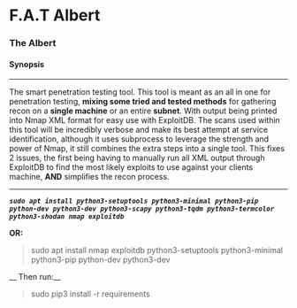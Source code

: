 # F.A.T Albert
### The Albert
#### Synopsis
-----


The smart penetration testing tool. This tool is meant as an all in one for penetration testing, **mixing some __tried and tested methods__** for gathering recon on a __single machine__ or an entire __subnet__. With output being printed into Nmap XML format for easy use with ExploitDB. The scans used within this tool will be incredibly verbose and make its best attempt at service identification, although it uses subprocess to leverage the strength and power of Nmap, it still combines the extra steps into a single tool. This fixes 2 issues, the first being having to manually run all XML output through ExploitDB to find the most likely exploits to use against your clients machine, **AND** simplifies the recon process.


-----



***`sudo apt install python3-setuptools python3-minimal python3-pip python-dev python3-dev python3-scapy python3-tqdm python3-termcolor python3-shodan nmap exploitdb`***

__OR:__


> sudo apt install nmap exploitdb python3-setuptools python3-minimal python3-pip python-dev python3-dev


__ Then run:__


> sudo pip3 install -r requirements
